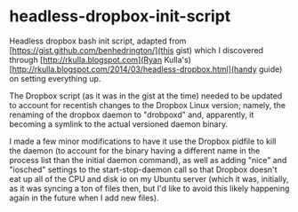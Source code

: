 # headless-dropbox-init-script
Headless dropbox bash init script, adapted from [https://gist.github.com/benhedrington/](this gist) which I discovered through [http://rkulla.blogspot.com](Ryan Kulla's) [http://rkulla.blogspot.com/2014/03/headless-dropbox.html](handy guide) on setting everything up.

The Dropbox script (as it was in the gist at the time) needed to be updated to account for recentish changes to the Dropbox Linux version; namely, the renaming of the dropbox daemon to "drobpoxd" and, apparently, it becoming a symlink to the actual versioned daemon binary.

I made a few minor modifications to have it use the Dropbox pidfile to kill the daemon (to account for the binary having a different name in the process list than the initial daemon command), as well as adding "nice" and "iosched" settings to the start-stop-daemon call so that Dropbox doesn't eat up all of the CPU and disk io on my Ubuntu server (which it was, initially, as it was syncing a ton of files then, but I'd like to avoid this likely happening again in the future when I add new files).
